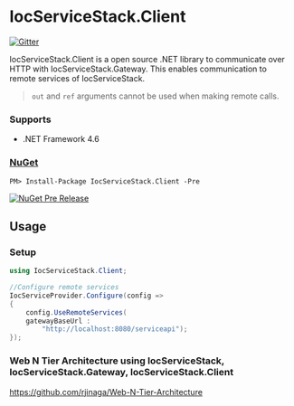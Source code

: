 # IocServiceStack.Client

[![Gitter](https://badges.gitter.im/IocServiceStack/Lobby.svg)](https://gitter.im/IocServiceStack/Lobby?utm_source=badge&utm_medium=badge&utm_campaign=pr-badge&utm_content=body_badge)

IocServiceStack.Client is a open source .NET library to communicate over HTTP with IocServiceStack.Gateway. This enables communication to remote services of IocServiceStack.

> `out` and `ref` arguments cannot be used when making remote calls.

### Supports
- .NET Framework 4.6


### [NuGet](https://www.nuget.org/packages/IocServiceStack.Gateway/)
```
PM> Install-Package IocServiceStack.Client -Pre
```
[![NuGet Pre Release](https://img.shields.io/badge/nuget-Pre%20Release-yellow.svg)](https://www.nuget.org/packages/IocServiceStack.Client/)


## Usage

### Setup

```c#
using IocServiceStack.Client;

//Configure remote services
IocServiceProvider.Configure(config =>
{
    config.UseRemoteServices(
	gatewayBaseUrl : 
		"http://localhost:8080/serviceapi");
});

```

### Web N Tier Architecture using IocServiceStack, IocServiceStack.Gateway, IocServiceStack.Client 

https://github.com/rjinaga/Web-N-Tier-Architecture





